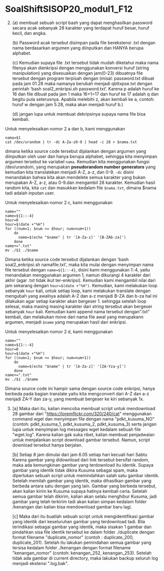 # SoalShiftSISOP20_modul1_F12
2.  (a) membuat sebuah script bash yang dapat menghasilkan password secara acak sebanyak 28 karakter yang terdapat huruf besar, huruf kecil, dan angka. 

    (b) Password acak tersebut disimpan pada file berekstensi .txt dengan nama berdasarkan argumen yang diinputkan dan HANYA berupa alphabet.
    
    (c) Kemudian supaya file .txt tersebut tidak mudah diketahui maka nama filenya akan dienkripsi dengan menggunakan konversi huruf (string manipulation) yang disesuaikan dengan jam(0-23) dibuatnya file tersebut dengan program terpisah dengan (misal: password.txt dibuat pada jam 01.28 maka namanya berubah menjadi qbttxpse.txt dengan perintah ‘bash soal2_enkripsi.sh password.txt’. Karena p adalah huruf ke 16 dan file dibuat pada jam 1 maka 16+1=17 dan huruf ke 17 adalah q dan begitu pula seterusnya. Apabila melebihi z, akan kembali ke a, contoh: huruf w dengan jam 5.28, maka akan menjadi huruf b.)
    
    (d) jangan lupa untuk membuat dekripsinya supaya nama file bisa kembali.
    
Untuk menyelesaikan nomor 2 a dan b, kami menggunakan
```
nama=$1
cat /dev/urandom | tr -dc A-Za-z0-9 | head -c 28 > $nama.txt
```
dimana ketika source code tersebut dijalankan dengan argumen yang diinputkan oleh user dan hanya berupa alphabet, sehingga kita menyimpan argumen tersebut ke variabel ``nama``. Kemudian kita menggunakan fungsi /dev/urandom, yang merupakan **pseudorandom number generators** yang kemudian kita translatekan menjadi A-Z, a-z, dan 0-9. ``-dc`` disini menandakan bahwa kita akan mendelete semua karakter yang bukan merupakan A-Z, a-z, atau 0-9.dan mengambil 28 karakter. Kemudian hasil random kita, kita ``cat`` dan masukkan kedalam file ``$nama.txt``, dimana $nama tadi adalah inputan user.

Untuk menyelesaikan nomor 2 c, kami menggunakan 
```
name=""
name=${1::-4}
hour=0
hour=$(date +"%H")
for ((num=1; $num <= $hour; num=num+1))
	do
	  name=$(echo "$name" | tr '[A-Za-z]' '[B-ZAb-za]')
	done
name+=".txt"
mv ./$1 ./$name
```
Dimana ketika source code tersebut dijalankan dengan 'bash soal2_enkripsi.sh namafile.txt', maka kita mulai dengan menyimpan nama file tersebut dengan ``name=${1::-4}``, disini kami menggunakan 1::4, yaitu menandakan menggunakan argumen 1, namun dikurangi 4 karakter dari akhir (agar .txt tidak ikut ter-enkripsi). Kemudian kami mengambil nilai dari jam sekarang dengan ``hour=$(date +"%H")``. Kemudian, kami melakukan loop sebanyak ``hour`` kali, untuk setiap loop, kami melakukan translate dengan mengubah yang awalnya adalah A-Z dan a-z menjadi B-ZA dan b-za hal ini dilakukan agar setiap karakter akan bergeser 1. sehingga setelah loop selesai, maka masing masing karakter dari string tersebut akan bergeser sebanyak ``hour`` kali. Kemudian kami append nama tersebut dengan".txt" kembali, dan melakukan move dari nama file awal yang merupakann argumen, menjadi ``$name`` yang merupakan hasil dari enkripsi.

Untuk menyelesaikan nomor 2 d, kami menggunakan
```
name=""
name=${1::-4}
hour=0
hour=$(date +"%H")
for ((num=1; $num <= $hour; num=num+1))
	do
	  name=$(echo "$name" | tr '[A-Za-z]' '[ZA-Yza-y]')
	done
name+=".txt"
mv ./$1 ./$name
```
Dimana source code ini hampir sama dengan source code enkripsi, hanya berbeda pada bagian translate yaitu kita mengconvert dari A-Z dan a-z menjadi ZA-Y dan za-y, yang membuat bergeser ke kiri sebanyak 1x.

3.	[a] Maka dari itu, kalian mencoba membuat script untuk mendownload 28 gambar dari "https://loremflickr.com/320/240/cat" menggunakan command wget dan menyimpan file dengan nama "pdkt_kusuma_NO" (contoh: pdkt_kusuma_1, pdkt_kusuma_2, pdkt_kusuma_3) serta jangan lupa untuk menyimpan log messages wget kedalam sebuah file "wget.log". Karena kalian gak suka ribet, kalian membuat penjadwalan untuk menjalankan script download gambar tersebut. Namun, script download tersebut hanya berjalan.

	[b] Setiap 8 jam dimulai dari jam 6.05 setiap hari kecuali hari Sabtu Karena gambar yang didownload dari link tersebut bersifat random, maka ada kemungkinan gambar yang terdownload itu identik. Supaya gambar yang identik tidak dikira Kusuma sebagai spam, maka diperlukan sebuah script untuk memindahkan salah satu gambar identik. Setelah memilah gambar yang identik, maka dihasilkan gambar yang berbeda antara satu dengan yang lain. Gambar yang berbeda tersebut, akan kalian kirim ke Kusuma supaya hatinya kembali ceria. Setelah semua gambar telah dikirim, kalian akan selalu menghibur Kusuma, jadi gambar yang telah terkirim tadi akan kalian simpan kedalam folder /kenangan dan kalian bisa mendownload gambar baru lagi.
	
	[c] Maka dari itu buatlah sebuah script untuk mengidentifikasi gambar yang identik dari keseluruhan gambar yang terdownload tadi. Bila terindikasi sebagai gambar yang identik, maka sisakan 1 gambar dan pindahkan sisa file identik tersebut ke dalam folder ./duplicate dengan format filename "duplicate_nomor" (contoh : duplicate_200, duplicate_201). Setelah itu lakukan pemindahan semua gambar yang tersisa kedalam folder ./kenangan dengan format filename "kenangan_nomor" (contoh: kenangan_252, kenangan_253). Setelah tidak ada gambar di current directory, maka lakukan backup seluruh log menjadi ekstensi ".log.bak".
	
